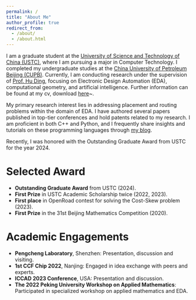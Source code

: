 ```yaml
---
permalink: /
title: "About Me"
author_profile: true
redirect_from: 
  - /about/
  - /about.html
---
```


I am a graduate student at the [University of Science and Technology of China (USTC)](https://en.ustc.edu.cn/), where I am pursuing a major in Computer Technology. I completed my undergraduate studies at the [China University of Petroleum Beijing (CUPB)](https://www.cup.edu.cn/english/). Currently, I am conducting research under the supervision of [Prof. Hu Ding](https://hu-ding.github.io/), focusing on Electronic Design Automation (EDA), computational geometry, and artificial intelligence. Further information can be found at my cv, download [here](/gwsun.github.io/file/GuoweiSun_CV.pdf)~.

My primary research interest lies in addressing placement and routing problems within the domain of EDA. I have authored several papers published in top-tier conferences and hold patents related to my research. I am proficient in both C++ and Python, and I frequently share insights and tutorials on these programming languages through [my blog](https://www.cnblogs.com/fireinstone/).

Recently, I was honored with the Outstanding Graduate Award from USTC for the year 2024.

Selected Award
======
- **Outstanding Graduate Award** from USTC (2024).
- **First Prize** in USTC Academic Scholarship twice (2022, 2023).
- **First place** in OpenRoad contest for solving the Cost-Skew problem (2023).
- **First Prize** in the 31st Beijing Mathematics Competition (2020).

Academic Engagements
======
- **Pengcheng Laboratory**, Shenzhen: Presentation, discussion and visiting.
- **1st CCF Chip 2022**, Nanjing: Engaged in idea exchange with peers and experts.
- **ICCAD 2023 Conference**, USA: Presentation and discussion.
- **The 2022 Peking University Workshop on Applied Mathematics**: Participated in specialized workshop on applied mathematics and EDA.


